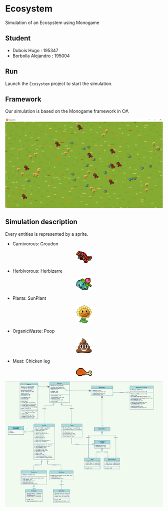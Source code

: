 # Ecosystem
Simulation of an Ecosystem using Monogame

## Student
* Dubois Hugo : 195347
* Borbolla Alejandro : 195004

## Run
Launch the `Ecosystem` project to start the simulation.

## Framework
Our simulation is based on the Monogame framework in C#.

<p align="center">
	<img src="./ecosystem_image.png" alt="Groudon" width="700">
</p>

## Simulation description
Every entities is represented by a sprite.
* Carnivorous: Groudon

<p align="center">
	<img src="./Ecosystem/Ecosystem/Content/Pictures/Groudon/Groudon0.png" alt="Groudon" width="50">
</p>

* Herbivorous: Herbizarre

<p align="center">
<img src="./Ecosystem/Ecosystem/Content/Pictures/Herbizarre/Herbizarre0.png" alt="Herbizarre" width="50">
</p>

* Plants: SunPlant
<p align="center">
	<img src="./Ecosystem/Ecosystem/Content/Pictures/Plants/Plant.png" alt="Plants" width="50" >
</p>

* OrganicWaste: Poop
<p align="center">
	<img src="./Ecosystem/Ecosystem/Content/Pictures/Poop/Poop0.png" alt="Poop" width="50" >
</p>

* Meat: Chicken leg
<p align="center">
	<img src="./Ecosystem/Ecosystem/Content/Pictures/Meat/Meat0.png" alt="Meat" width="50" >
</p>

<p align="center">
	<a href="./Diagrams/ClassDiagram.pdf">
		<img src="./Diagrams/ClassDiagram.png" width="700">
	</a>
</p>


</object>